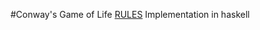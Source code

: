 #Conway's Game of Life
[RULES](https://en.wikipedia.org/wiki/Conway%27s_Game_of_Life)
Implementation in haskell 
